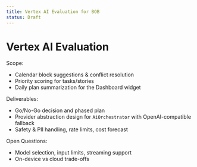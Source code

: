 ```yaml
---
title: Vertex AI Evaluation for BOB
status: Draft
---
```


# Vertex AI Evaluation

Scope:
- Calendar block suggestions & conflict resolution
- Priority scoring for tasks/stories
- Daily plan summarization for the Dashboard widget

Deliverables:
- Go/No-Go decision and phased plan
- Provider abstraction design for `AiOrchestrator` with OpenAI-compatible fallback
- Safety & PII handling, rate limits, cost forecast

Open Questions:
- Model selection, input limits, streaming support
- On-device vs cloud trade-offs


